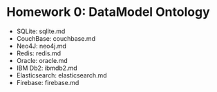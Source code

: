 # Homework 0: DataModel Ontology

* SQLite: sqlite.md
* CouchBase: couchbase.md
* Neo4J: neo4j.md
* Redis: redis.md
* Oracle: oracle.md
* IBM Db2: ibmdb2.md
* Elasticsearch: elasticsearch.md
* Firebase: firebase.md